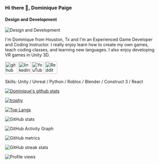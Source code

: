 ### Hi there 👋, Dominique Paige
#### Design and Development
![Design and Development](https://arturssmirnovs.github.io/github-profile-readme-generator/images/banner.png)

I'm Dominique from Houston, Tx and I'm an Experienced Game Developer and Coding Instructor. I really enjoy learn how to create my own games, teach coding classes, and learning new languages. I also enjoy developing VR games in Unity 3D.

[<img src='https://cdn.jsdelivr.net/npm/simple-icons@3.0.1/icons/github.svg' alt='github' height='40'>](https://github.com/https://github.com/Dpaige1991)  [<img src='https://cdn.jsdelivr.net/npm/simple-icons@3.0.1/icons/linkedin.svg' alt='linkedin' height='40'>](https://www.linkedin.com/in/dominique-paige-2b575998/)  [<img src='https://cdn.jsdelivr.net/npm/simple-icons@3.0.1/icons/youtube.svg' alt='YouTube' height='40'>](https://www.youtube.com/channel/FlBXivfDNBA0n1ZBRtkU0g)  [<img src='https://cdn.jsdelivr.net/npm/simple-icons@3.0.1/icons/reddit.svg' alt='Reddit' height='40'>](https://www.reddit.com/user/D_Paige1991)  

Skills: Unity / Unreal / Python / Roblox / Blender / Construct 3 / React

[![Dominique's github stats](https://github-readme-stats.vercel.app/api?username=Dpaige1991)](https://github.com/anuraghazra/github-readme-stats)

[![trophy](https://github-profile-trophy.vercel.app/?username=https://github.com/Dpaige1991)](https://github.com/ryo-ma/github-profile-trophy)

[![Top Langs](https://github-readme-stats.vercel.app/api/top-langs/?username=https://github.com/Dpaige1991)](https://github.com/anuraghazra/github-readme-stats)

![GitHub stats](https://github-readme-stats.vercel.app/api?username=https://github.com/Dpaige1991&show_icons=true)  

![GitHub Activity Graph](https://activity-graph.herokuapp.com/graph?username=https://github.com/Dpaige1991)  

![GitHub metrics](https://metrics.lecoq.io/https://github.com/Dpaige1991)  

![GitHub streak stats](https://github-readme-streak-stats.herokuapp.com/?user=https://github.com/Dpaige1991)  

![Profile views](https://gpvc.arturio.dev/https://github.com/Dpaige1991)

